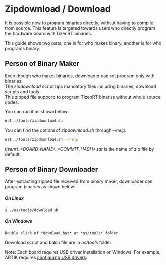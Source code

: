 # Zipdownload / Download

It is possible now to program binaries directly, without having to compile from source. 
This feature is targeted towards users who directly program the hardware board with TizenRT binaries.

This guide shows two parts, one is for who makes binary, another is for who programs binary.  

## Person of Binary Maker

Even though who makes binaries, downloader can not program only with binaries.  
The *zipdownload* script zips mandatory files including binaries, download scripts and tools.  
This zipped file supports to program TizenRT binaries without whole source codes.

You can run it as shown below:
```bash
os$ ./tools/zipdownload.sh
```

You can find the options of *zipdownload.sh* through *--help*.
```bash
os$ ./tools/zipdownload.sh --help
```

*tizenrt_<BOARD_NAME>_<COMMIT_HASH>.tar* is the name of zip file by default.

## Person of Binary Downloader

After extracting zipped file received from binary maker, downloader can program binaries as shown below:  
##### On Linux
```bash
$ ./os/tools/download.sh
```
##### On Windows
```
Double click of *download.bat* at *os/tools* folder
```
Download script and batch file are in *os/tools* folder.

Note: Each board requires USB driver installation on Windows.
For example, ARTIK requires [configuring USB drivers](https://github.com/SamsungARTIK/tizenrt#configure-usb-drivers).
